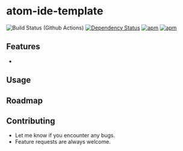 # atom-ide-template

![Build Status (Github Actions)](https://github.com/atom-ide-community/atom-ide-template/workflows/CI/badge.svg)
[![Dependency Status](https://david-dm.org/atom-ide-community/atom-ide-template.svg)](https://david-dm.org/atom-ide-community/atom-ide-template)
[![apm](https://img.shields.io/apm/dm/atom-ide-template.svg)](https://github.com/atom-ide-community/atom-ide-template)
[![apm](https://img.shields.io/apm/v/atom-ide-template.svg)](https://github.com/atom-ide-community/atom-ide-template)

## Features

-

## Usage

## Roadmap

## Contributing

- Let me know if you encounter any bugs.
- Feature requests are always welcome.
